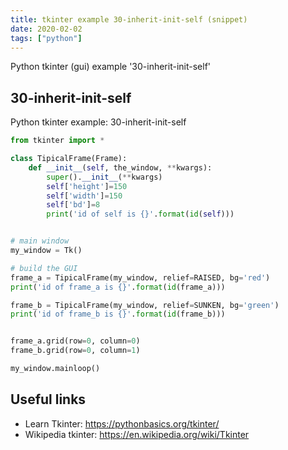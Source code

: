 ```yaml
---
title: tkinter example 30-inherit-init-self (snippet)
date: 2020-02-02
tags: ["python"]
---
```

Python tkinter (gui) example '30-inherit-init-self'


## 30-inherit-init-self

Python tkinter example: 30-inherit-init-self

```python
from tkinter import *

class TipicalFrame(Frame):
    def __init__(self, the_window, **kwargs):
        super().__init__(**kwargs)
        self['height']=150
        self['width']=150
        self['bd']=8
        print('id of self is {}'.format(id(self)))


# main window
my_window = Tk()

# build the GUI
frame_a = TipicalFrame(my_window, relief=RAISED, bg='red')
print('id of frame_a is {}'.format(id(frame_a)))

frame_b = TipicalFrame(my_window, relief=SUNKEN, bg='green')
print('id of frame_b is {}'.format(id(frame_b)))


frame_a.grid(row=0, column=0)
frame_b.grid(row=0, column=1)

my_window.mainloop()


```

## Useful links

- Learn Tkinter: https://pythonbasics.org/tkinter/
- Wikipedia tkinter: https://en.wikipedia.org/wiki/Tkinter

